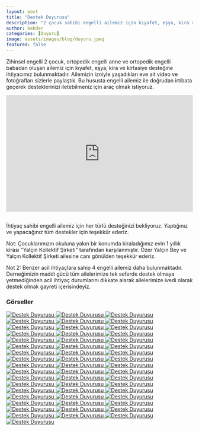 ```yaml
---
layout: post
title: "Destek Duyurusu"
description: "2 çocuk sahibi engelli ailemiz için kıyafet, eşya, kira ve kırtasiye desteğine ihtiyacımız bulunmaktadır."
author: bekder
categories: [Duyuru]
image: assets/images/blog/duyuru.jpeg
featured: false
---
```


Zihinsel engelli 2 çocuk, ortopedik engelli anne ve ortopedik engelli babadan oluşan ailemiz için kıyafet, eşya, kira ve kirtasiye desteğine ihtiyacımız bulunmaktadır. Ailemizin izniyle yaşadıkları eve ait video ve fotoğrafları sizlerle paylaştık. Bu hususta engelli ailemiz ile doğrudan irtibata geçerek desteklerinizi iletebilmeniz için araç olmak istiyoruz.

<iframe width="100%" height="315" src="https://www.youtube.com/embed/s4jktcwoVZE?controls=0" title="Destek Duyurusu" frameborder="0" allow="accelerometer; autoplay; clipboard-write; encrypted-media; gyroscope; picture-in-picture" allowfullscreen style="margin-bottom:15px;"></iframe>

İhtiyaç sahibi engelli ailemiz için her türlü desteğinizi bekliyoruz. Yaptığınız ve yapacağınız tüm destekler için teşekkür ederiz.

Not: Çocuklarımızın okuluna yakın bir konumda kiraladığımız evin 1 yıllık kirası "Yalçın Kollektif Şirketi" tarafından karşılanmıştır. Özer Yalçın Bey ve Yalçın Kollektif Şirketi ailesine canı gönülden teşekkür ederiz. 

Not 2: Benzer acil ihtiyaçlara sahip 4 engelli ailemiz daha bulunmaktadır. Derneğimizin maddi gücü tüm ailelerimize tek seferde destek olmaya yetmediğinden acil ihtiyaç durumlarını dikkate alarak ailelerimize ivedi olarak destek olmak gayreti içerisindeyiz.

### Görseller

<a href="/assets/images/blog/hayat-boyu-destek-1.jpeg" data-lightbox="hayat-boyu-destek" data-title="Destek Duyurusu">
    <img src="/assets/images/blog/hayat-boyu-destek-1.jpeg" alt="Destek Duyurusu" />
</a>

<a href="/assets/images/blog/hayat-boyu-destek-2.jpeg" data-lightbox="hayat-boyu-destek" data-title="Destek Duyurusu">
    <img src="/assets/images/blog/hayat-boyu-destek-2.jpeg" alt="Destek Duyurusu" />
</a>

<a href="/assets/images/blog/hayat-boyu-destek-3.jpeg" data-lightbox="hayat-boyu-destek" data-title="Destek Duyurusu">
    <img src="/assets/images/blog/hayat-boyu-destek-3.jpeg" alt="Destek Duyurusu" />
</a>

<a href="/assets/images/blog/hayat-boyu-destek-4.jpeg" data-lightbox="hayat-boyu-destek" data-title="Destek Duyurusu">
    <img src="/assets/images/blog/hayat-boyu-destek-4.jpeg" alt="Destek Duyurusu" />
</a>

<a href="/assets/images/blog/hayat-boyu-destek-5.jpeg" data-lightbox="hayat-boyu-destek" data-title="Destek Duyurusu">
    <img src="/assets/images/blog/hayat-boyu-destek-5.jpeg" alt="Destek Duyurusu" />
</a>

<a href="/assets/images/blog/hayat-boyu-destek-6.jpeg" data-lightbox="hayat-boyu-destek" data-title="Destek Duyurusu">
    <img src="/assets/images/blog/hayat-boyu-destek-6.jpeg" alt="Destek Duyurusu" />
</a>

<a href="/assets/images/blog/hayat-boyu-destek-7.jpeg" data-lightbox="hayat-boyu-destek" data-title="Destek Duyurusu">
    <img src="/assets/images/blog/hayat-boyu-destek-7.jpeg" alt="Destek Duyurusu" />
</a>

<a href="/assets/images/blog/hayat-boyu-destek-8.jpeg" data-lightbox="hayat-boyu-destek" data-title="Destek Duyurusu">
    <img src="/assets/images/blog/hayat-boyu-destek-8.jpeg" alt="Destek Duyurusu" />
</a>

<a href="/assets/images/blog/hayat-boyu-destek-9.jpeg" data-lightbox="hayat-boyu-destek" data-title="Destek Duyurusu">
    <img src="/assets/images/blog/hayat-boyu-destek-9.jpeg" alt="Destek Duyurusu" />
</a>

<a href="/assets/images/blog/hayat-boyu-destek-10.jpeg" data-lightbox="hayat-boyu-destek" data-title="Destek Duyurusu">
    <img src="/assets/images/blog/hayat-boyu-destek-10.jpeg" alt="Destek Duyurusu" />
</a>

<a href="/assets/images/blog/hayat-boyu-destek-11.jpeg" data-lightbox="hayat-boyu-destek" data-title="Destek Duyurusu">
    <img src="/assets/images/blog/hayat-boyu-destek-11.jpeg" alt="Destek Duyurusu" />
</a>

<a href="/assets/images/blog/hayat-boyu-destek-12.jpeg" data-lightbox="hayat-boyu-destek" data-title="Destek Duyurusu">
    <img src="/assets/images/blog/hayat-boyu-destek-12.jpeg" alt="Destek Duyurusu" />
</a>

<a href="/assets/images/blog/hayat-boyu-destek-13.jpeg" data-lightbox="hayat-boyu-destek" data-title="Destek Duyurusu">
    <img src="/assets/images/blog/hayat-boyu-destek-13.jpeg" alt="Destek Duyurusu" />
</a>

<a href="/assets/images/blog/hayat-boyu-destek-14.jpeg" data-lightbox="hayat-boyu-destek" data-title="Destek Duyurusu">
    <img src="/assets/images/blog/hayat-boyu-destek-14.jpeg" alt="Destek Duyurusu" />
</a>

<a href="/assets/images/blog/hayat-boyu-destek-15.jpeg" data-lightbox="hayat-boyu-destek" data-title="Destek Duyurusu">
    <img src="/assets/images/blog/hayat-boyu-destek-15.jpeg" alt="Destek Duyurusu" />
</a>

<a href="/assets/images/blog/hayat-boyu-destek-16.jpeg" data-lightbox="hayat-boyu-destek" data-title="Destek Duyurusu">
    <img src="/assets/images/blog/hayat-boyu-destek-16.jpeg" alt="Destek Duyurusu" />
</a>

<a href="/assets/images/blog/hayat-boyu-destek-17.jpeg" data-lightbox="hayat-boyu-destek" data-title="Destek Duyurusu">
    <img src="/assets/images/blog/hayat-boyu-destek-17.jpeg" alt="Destek Duyurusu" />
</a>

<a href="/assets/images/blog/hayat-boyu-destek-18.jpeg" data-lightbox="hayat-boyu-destek" data-title="Destek Duyurusu">
    <img src="/assets/images/blog/hayat-boyu-destek-18.jpeg" alt="Destek Duyurusu" />
</a>

<a href="/assets/images/blog/hayat-boyu-destek-19.jpeg" data-lightbox="hayat-boyu-destek" data-title="Destek Duyurusu">
    <img src="/assets/images/blog/hayat-boyu-destek-19.jpeg" alt="Destek Duyurusu" />
</a>

<a href="/assets/images/blog/hayat-boyu-destek-20.jpeg" data-lightbox="hayat-boyu-destek" data-title="Destek Duyurusu">
    <img src="/assets/images/blog/hayat-boyu-destek-20.jpeg" alt="Destek Duyurusu" />
</a>

<a href="/assets/images/blog/hayat-boyu-destek-21.jpeg" data-lightbox="hayat-boyu-destek" data-title="Destek Duyurusu">
    <img src="/assets/images/blog/hayat-boyu-destek-21.jpeg" alt="Destek Duyurusu" />
</a>

<a href="/assets/images/blog/hayat-boyu-destek-22.jpeg" data-lightbox="hayat-boyu-destek" data-title="Destek Duyurusu">
    <img src="/assets/images/blog/hayat-boyu-destek-22.jpeg" alt="Destek Duyurusu" />
</a>

<a href="/assets/images/blog/hayat-boyu-destek-23.jpeg" data-lightbox="hayat-boyu-destek" data-title="Destek Duyurusu">
    <img src="/assets/images/blog/hayat-boyu-destek-23.jpeg" alt="Destek Duyurusu" />
</a>

<a href="/assets/images/blog/hayat-boyu-destek-24.jpeg" data-lightbox="hayat-boyu-destek" data-title="Destek Duyurusu">
    <img src="/assets/images/blog/hayat-boyu-destek-24.jpeg" alt="Destek Duyurusu" />
</a>

<a href="/assets/images/blog/hayat-boyu-destek-25.jpeg" data-lightbox="hayat-boyu-destek" data-title="Destek Duyurusu">
    <img src="/assets/images/blog/hayat-boyu-destek-25.jpeg" alt="Destek Duyurusu" />
</a>

<a href="/assets/images/blog/hayat-boyu-destek-26.jpeg" data-lightbox="hayat-boyu-destek" data-title="Destek Duyurusu">
    <img src="/assets/images/blog/hayat-boyu-destek-26.jpeg" alt="Destek Duyurusu" />
</a>

<a href="/assets/images/blog/hayat-boyu-destek-27.jpeg" data-lightbox="hayat-boyu-destek" data-title="Destek Duyurusu">
    <img src="/assets/images/blog/hayat-boyu-destek-27.jpeg" alt="Destek Duyurusu" />
</a>

<a href="/assets/images/blog/hayat-boyu-destek-28.jpeg" data-lightbox="hayat-boyu-destek" data-title="Destek Duyurusu">
    <img src="/assets/images/blog/hayat-boyu-destek-28.jpeg" alt="Destek Duyurusu" />
</a>

<a href="/assets/images/blog/hayat-boyu-destek-29.jpeg" data-lightbox="hayat-boyu-destek" data-title="Destek Duyurusu">
    <img src="/assets/images/blog/hayat-boyu-destek-29.jpeg" alt="Destek Duyurusu" />
</a>

<a href="/assets/images/blog/hayat-boyu-destek-30.jpeg" data-lightbox="hayat-boyu-destek" data-title="Destek Duyurusu">
    <img src="/assets/images/blog/hayat-boyu-destek-30.jpeg" alt="Destek Duyurusu" />
</a>

<a href="/assets/images/blog/hayat-boyu-destek-31.jpeg" data-lightbox="hayat-boyu-destek" data-title="Destek Duyurusu">
    <img src="/assets/images/blog/hayat-boyu-destek-31.jpeg" alt="Destek Duyurusu" />
</a>

<a href="/assets/images/blog/hayat-boyu-destek-32.jpeg" data-lightbox="hayat-boyu-destek" data-title="Destek Duyurusu">
    <img src="/assets/images/blog/hayat-boyu-destek-32.jpeg" alt="Destek Duyurusu" />
</a>

<a href="/assets/images/blog/hayat-boyu-destek-33.jpeg" data-lightbox="hayat-boyu-destek" data-title="Destek Duyurusu">
    <img src="/assets/images/blog/hayat-boyu-destek-33.jpeg" alt="Destek Duyurusu" />
</a>

<a href="/assets/images/blog/hayat-boyu-destek-34.jpeg" data-lightbox="hayat-boyu-destek" data-title="Destek Duyurusu">
    <img src="/assets/images/blog/hayat-boyu-destek-34.jpeg" alt="Destek Duyurusu" />
</a>

<a href="/assets/images/blog/hayat-boyu-destek-35.jpeg" data-lightbox="hayat-boyu-destek" data-title="Destek Duyurusu">
    <img src="/assets/images/blog/hayat-boyu-destek-35.jpeg" alt="Destek Duyurusu" />
</a>

<a href="/assets/images/blog/hayat-boyu-destek-36.jpeg" data-lightbox="hayat-boyu-destek" data-title="Destek Duyurusu">
    <img src="/assets/images/blog/hayat-boyu-destek-36.jpeg" alt="Destek Duyurusu" />
</a>

<a href="/assets/images/blog/hayat-boyu-destek-37.jpeg" data-lightbox="hayat-boyu-destek" data-title="Destek Duyurusu">
    <img src="/assets/images/blog/hayat-boyu-destek-37.jpeg" alt="Destek Duyurusu" />
</a>

<a href="/assets/images/blog/hayat-boyu-destek-38.jpeg" data-lightbox="hayat-boyu-destek" data-title="Destek Duyurusu">
    <img src="/assets/images/blog/hayat-boyu-destek-38.jpeg" alt="Destek Duyurusu" />
</a>

<a href="/assets/images/blog/hayat-boyu-destek-39.jpeg" data-lightbox="hayat-boyu-destek" data-title="Destek Duyurusu">
    <img src="/assets/images/blog/hayat-boyu-destek-39.jpeg" alt="Destek Duyurusu" />
</a>

<a href="/assets/images/blog/hayat-boyu-destek-40.jpeg" data-lightbox="hayat-boyu-destek" data-title="Destek Duyurusu">
    <img src="/assets/images/blog/hayat-boyu-destek-40.jpeg" alt="Destek Duyurusu" />
</a>

<a href="/assets/images/blog/hayat-boyu-destek-41.jpeg" data-lightbox="hayat-boyu-destek" data-title="Destek Duyurusu">
    <img src="/assets/images/blog/hayat-boyu-destek-41.jpeg" alt="Destek Duyurusu" />
</a>

<a href="/assets/images/blog/hayat-boyu-destek-42.jpeg" data-lightbox="hayat-boyu-destek" data-title="Destek Duyurusu">
    <img src="/assets/images/blog/hayat-boyu-destek-42.jpeg" alt="Destek Duyurusu" />
</a>

<a href="/assets/images/blog/hayat-boyu-destek-43.jpeg" data-lightbox="hayat-boyu-destek" data-title="Destek Duyurusu">
    <img src="/assets/images/blog/hayat-boyu-destek-43.jpeg" alt="Destek Duyurusu" />
</a>

<a href="/assets/images/blog/hayat-boyu-destek-44.jpeg" data-lightbox="hayat-boyu-destek" data-title="Destek Duyurusu">
    <img src="/assets/images/blog/hayat-boyu-destek-44.jpeg" alt="Destek Duyurusu" />
</a>

<a href="/assets/images/blog/hayat-boyu-destek-45.jpeg" data-lightbox="hayat-boyu-destek" data-title="Destek Duyurusu">
    <img src="/assets/images/blog/hayat-boyu-destek-45.jpeg" alt="Destek Duyurusu" />
</a>

<a href="/assets/images/blog/hayat-boyu-destek-46.jpeg" data-lightbox="hayat-boyu-destek" data-title="Destek Duyurusu">
    <img src="/assets/images/blog/hayat-boyu-destek-46.jpeg" alt="Destek Duyurusu" />
</a>

<a href="/assets/images/blog/hayat-boyu-destek-47.jpeg" data-lightbox="hayat-boyu-destek" data-title="Destek Duyurusu">
    <img src="/assets/images/blog/hayat-boyu-destek-47.jpeg" alt="Destek Duyurusu" />
</a>

<a href="/assets/images/blog/hayat-boyu-destek-48.jpeg" data-lightbox="hayat-boyu-destek" data-title="Destek Duyurusu">
    <img src="/assets/images/blog/hayat-boyu-destek-48.jpeg" alt="Destek Duyurusu" />
</a>

<a href="/assets/images/blog/hayat-boyu-destek-49.jpeg" data-lightbox="hayat-boyu-destek" data-title="Destek Duyurusu">
    <img src="/assets/images/blog/hayat-boyu-destek-49.jpeg" alt="Destek Duyurusu" />
</a>

<a href="/assets/images/blog/hayat-boyu-destek-50.jpeg" data-lightbox="hayat-boyu-destek" data-title="Destek Duyurusu">
    <img src="/assets/images/blog/hayat-boyu-destek-50.jpeg" alt="Destek Duyurusu" />
</a>

<a href="/assets/images/blog/hayat-boyu-destek-51.jpeg" data-lightbox="hayat-boyu-destek" data-title="Destek Duyurusu">
    <img src="/assets/images/blog/hayat-boyu-destek-51.jpeg" alt="Destek Duyurusu" />
</a>

<a href="/assets/images/blog/hayat-boyu-destek-52.jpeg" data-lightbox="hayat-boyu-destek" data-title="Destek Duyurusu">
    <img src="/assets/images/blog/hayat-boyu-destek-52.jpeg" alt="Destek Duyurusu" />
</a>
